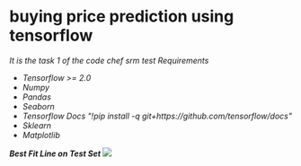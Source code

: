 # buying  price prediction using tensorflow
<i>It is the task 1 of the code chef srm test<i>
<i>Requirements</i>
<ul>
  <li>Tensorflow >= 2.0</li>
  <li>Numpy</li>
  <li>Pandas</li>
  <li>Seaborn</li>
  <li>Tensorflow Docs "!pip install -q git+https://github.com/tensorflow/docs"</li>
  <li>Sklearn</li>
  <li>Matplotlib</li>
</ul>
  <b><i>Best Fit Line on Test Set</i></b>
<img src="https://github.com/saicooldude/codechefsrm_RA1811027010070/blob/master/bestfitline.png?raw=true">
